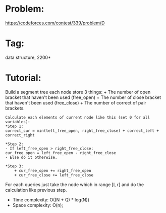 # Problem:
https://codeforces.com/contest/339/problem/D

# Tag:
data structure, 2200*

# Tutorial:
Build a segment tree each node store 3 things:
    + The number of open bracket that haven't been used (free_open)
    + The number of close bracket that haven't been used (free_close)
    + The number of correct of pair brackets.

    Calculate each elements of current node like this (set 0 for all variables):
    *Step 1:
    correct_cur = min(left_free_open, right_free_close) + correct_left + correct_right

    *Step 2:
    - If left_free_open > right_free_close:
    cur_free_open = left_free_open - right_free_close
    - Else do it otherwise.

    *Step 3:
        + cur_free_open += right_free_open
        + cur_free_close += left_free_close

For each queries just take the node which in range [l, r] and do the calculation like previous step.

  - Time complexity: O((N + Q) * log(N)) <br>
  - Space complexity: O(n);
